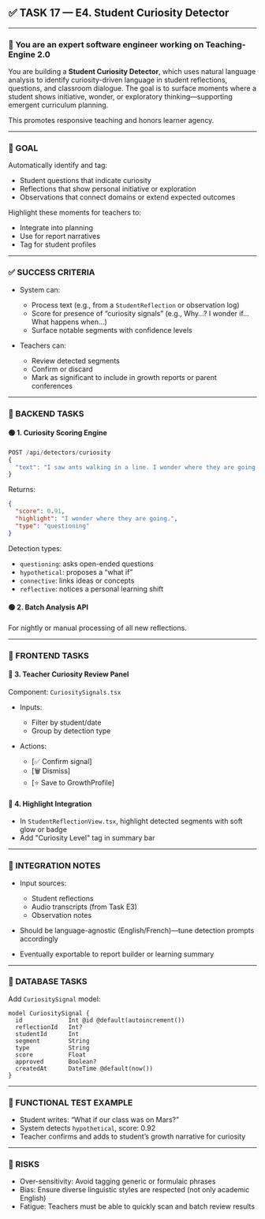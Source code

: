 ## ✅ TASK 17 — E4. Student Curiosity Detector

---

### 🧠 You are an expert software engineer working on Teaching-Engine 2.0

You are building a **Student Curiosity Detector**, which uses natural language analysis to identify curiosity-driven language in student reflections, questions, and classroom dialogue. The goal is to surface moments where a student shows initiative, wonder, or exploratory thinking—supporting emergent curriculum planning.

This promotes responsive teaching and honors learner agency.

---

### 🔹 GOAL

Automatically identify and tag:

- Student questions that indicate curiosity
- Reflections that show personal initiative or exploration
- Observations that connect domains or extend expected outcomes

Highlight these moments for teachers to:

- Integrate into planning
- Use for report narratives
- Tag for student profiles

---

### ✅ SUCCESS CRITERIA

- System can:

  - Process text (e.g., from a `StudentReflection` or observation log)
  - Score for presence of “curiosity signals” (e.g., Why…? I wonder if… What happens when…)
  - Surface notable segments with confidence levels

- Teachers can:

  - Review detected segments
  - Confirm or discard
  - Mark as significant to include in growth reports or parent conferences

---

### 🔧 BACKEND TASKS

#### 🟢 1. Curiosity Scoring Engine

```ts
POST /api/detectors/curiosity
{
  "text": "I saw ants walking in a line. I wonder where they are going."
}
```

Returns:

```json
{
  "score": 0.91,
  "highlight": "I wonder where they are going.",
  "type": "questioning"
}
```

Detection types:

- `questioning`: asks open-ended questions
- `hypothetical`: proposes a “what if”
- `connective`: links ideas or concepts
- `reflective`: notices a personal learning shift

#### 🟢 2. Batch Analysis API

For nightly or manual processing of all new reflections.

---

### 🎨 FRONTEND TASKS

#### 🔵 3. Teacher Curiosity Review Panel

Component: `CuriositySignals.tsx`

- Inputs:

  - Filter by student/date
  - Group by detection type

- Actions:

  - \[✅ Confirm signal]
  - \[🗑️ Dismiss]
  - \[⭐ Save to GrowthProfile]

#### 🔵 4. Highlight Integration

- In `StudentReflectionView.tsx`, highlight detected segments with soft glow or badge
- Add "Curiosity Level" tag in summary bar

---

### 🔗 INTEGRATION NOTES

- Input sources:

  - Student reflections
  - Audio transcripts (from Task E3)
  - Observation notes

- Should be language-agnostic (English/French)—tune detection prompts accordingly
- Eventually exportable to report builder or learning summary

---

### 📁 DATABASE TASKS

Add `CuriositySignal` model:

```prisma
model CuriositySignal {
  id             Int @id @default(autoincrement())
  reflectionId   Int?
  studentId      Int
  segment        String
  type           String
  score          Float
  approved       Boolean?
  createdAt      DateTime @default(now())
}
```

---

### 🧪 FUNCTIONAL TEST EXAMPLE

- Student writes: “What if our class was on Mars?”
- System detects `hypothetical`, score: 0.92
- Teacher confirms and adds to student’s growth narrative for curiosity

---

### 🚩 RISKS

- Over-sensitivity: Avoid tagging generic or formulaic phrases
- Bias: Ensure diverse linguistic styles are respected (not only academic English)
- Fatigue: Teachers must be able to quickly scan and batch review results
